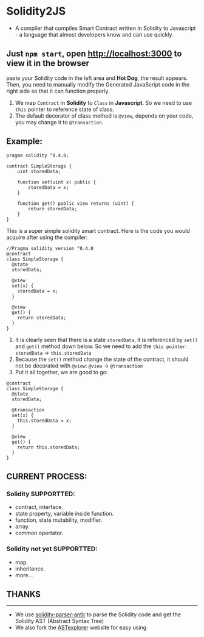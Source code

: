 # Solidity2JS  
- A compiler that compiles Smart Contract written in Solidity to Javascript - a language that almost developers know and can use quickly. 

## Just `npm start`, open [http://localhost:3000](http://localhost:3000) to view it in the browser
paste your Solidity code in the left area and **Hot Dog**, the result appears. 
Then, you need to manually modify the Generated JavaScript code in the right side so that it can function properly.
1. We map `Contract` in **Solidity** to `Class` in **Javascript**. So we need to use `this` pointer to reference state of class. 
2. The default decorator of class method is `@view`, depends on your code, you may change it to `@transaction`.
## Example:
```
pragma solidity ^0.4.0;

contract SimpleStorage {
    uint storedData;

    function set(uint x) public {
        storedData = x;
    }

    function get() public view returns (uint) {
        return storedData;
    }
}
```
This is a super simple solidity smart contract. Here is the code you would acquire after using the compiler:
```
//Pragma solidity version ^0.4.0
@contract
class SimpleStorage {
  @state
  storedData;
  
  @view
  set(x) {
    storedData = x;
  }

  @view
  get() {
    return storedData;
  }
}

```
1. It is clearly seen that there is a state `storedData`, it is referenced by `set()` and `get()` method down below. So we need to add the `this pointer`: `storedData` -> `this.storedData`
2. Because the `set()` method change the state of the contract, it should not be decorated with `@view`: 
`@view` -> `@transaction`
3. Put it all together, we are good to go:
```
@contract
class SimpleStorage {
  @state
  storedData;
  
  @transaction
  set(x) {
    this.storedData = x;
  }

  @view
  get() {
    return this.storedData;
  }
}
```

## CURRENT PROCESS:

### Solidity SUPPORTTED:
* contract, interface.
* state property, variable inside function.
* function, state mutability, modifier.
* array.
* common opertator.

### Solidity not yet SUPPORTTED:
* map.
* inheritance.
* more...


## THANKS
------
* We use [solidity-parser-antlr](https://github.com/federicobond/solidity-parser-antlr) to parse the Solidity code and get the Solidity AST (Abstract Syntax Tree)
* We also fork the [ASTexplorer](http://ASTexplorer.net) website for easy using


